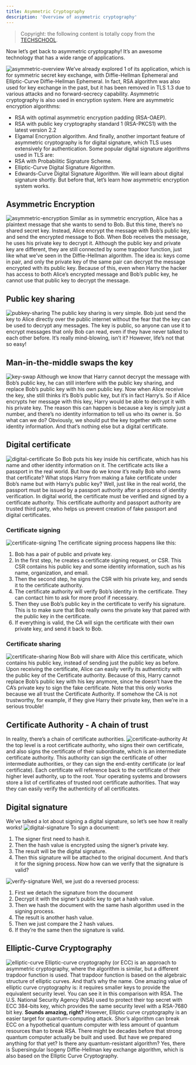 ```yaml
---
title: Asymmetric Cryptography
description: 'Overview of asymmetric cryptography'
---
```

> Copyright: the following content is totally copy from the [TECHSCHOOL](https://dev.to/techschoolguru/a-complete-overview-of-ssl-tls-and-its-cryptographic-system-36pd).

Now let’s get back to asymmetric cryptography! It’s an awesome technology that has a wide range of applications.

![asymmetric-overview](/img/tls/asymmetric-overview.png)
We’ve already explored 1 of its application, which is for symmetric secret key exchange, with Diffie-Hellman Ephemeral and Elliptic-Curve Diffie-Hellman Ephemeral.
In fact, RSA algorithm was also used for key exchange in the past, but it has been removed in TLS 1.3 due to various attacks and no forward-secrecy capability.
Asymmetric cryptography is also used in encryption system. Here are asymmetric encryption algorithms:
- RSA with optimal asymmetric encryption padding (RSA-OAEP).
- RSA with public key cryptography standard 1 (RSA-PKCS1) with the latest version 2.2
- Elgamal Encryption algorithm.
And finally, another important feature of asymmetric cryptography is for digital signature, which TLS uses extensively for authentication.
Some popular digital signature algorithms used in TLS are:
- RSA with Probabilitic Signature Scheme.
- Elliptic-Curve Digital Signature Algorithm.
- Edwards-Curve Digital Signature Algorithm.
We will learn about digital signature shortly. But before that, let’s learn how asymmetric encryption system works.
## Asymmetric Encryption
![asymmetric-encryption](/img/tls/asymmetric-encryption.png)
Similar as in symmetric encryption, Alice has a plaintext message that she wants to send to Bob.
But this time, there’s no shared secret key. Instead, Alice encrypt the message with Bob’s public key, and send the encrypted message to Bob.
When Bob receives the message, he uses his private key to decrypt it.
Although the public key and private key are different, they are still connected by some trapdoor function, just like what we’ve seen in the Diffie-Hellman algorithm.
The idea is: keys come in pair, and only the private key of the same pair can decrypt the message encrypted with its public key.
Because of this, even when Harry the hacker has access to both Alice’s encrypted message and Bob’s public key, he cannot use that public key to decrypt the message.

## Public key sharing
![pubkey-sharing](/img/tls/pubkey-sharing.png)
The public key sharing is very simple. Bob just send the key to Alice directly over the public internet without the fear that the key can be used to decrypt any messages.
The key is public, so anyone can use it to encrypt messages that only Bob can read, even if they have never talked to each other before. It’s really mind-blowing, isn’t it?
However, life’s not that so easy!

## Man-in-the-middle swaps the key
![key-swap](/img/tls/key-swap.png)
Although we know that Harry cannot decrypt the message with Bob’s public key, he can still interfere with the public key sharing, and replace Bob’s public key with his own public key.
Now when Alice receive the key, she still thinks it’s Bob’s public key, but it’s in fact Harry’s. So if Alice encrypts her message with this key, Harry would be able to decrypt it with his private key.
The reason this can happen is because a key is simply just a number, and there’s no identity information to tell us who its owner is.
So what can we do? Obviously, we should put the key together with some identity information. And that’s nothing else but a digital certificate.

## Digital certificate
![digital-certificate](/img/tls/digital-certificate.png)
So Bob puts his key inside his certificate, which has his name and other identity information on it. The certificate acts like a passport in the real world.
But how do we know it’s really Bob who owns that certificate? What stops Harry from making a fake certificate under Bob’s name but with Harry’s public key?
Well, just like in the real world, the passport must be issued by a passport authority after a process of identity verification. In digital world, the certificate must be verified and signed by a certificate authority.
This certificate authority and passport authority are trusted third party, who helps us prevent creation of fake passport and digital certificates.

### Certificate signing
![certificate-signing](/img/tls/certificate-signing.png)
The certificate signing process happens like this:
1. Bob has a pair of public and private key.
1. In the first step, he creates a certificate signing request, or CSR. This CSR contains his public key and some identity information, such as his name, organization, and email.
1. Then the second step, he signs the CSR with his private key, and sends it to the certificate authority.
1. The certificate authority will verify Bob’s identity in the certificate. They can contact him to ask for more proof if necessary.
1. Then they use Bob’s public key in the certificate to verify his signature. This is to make sure that Bob really owns the private key that paired with the public key in the certificate.
1. If everything is valid, the CA will sign the certificate with their own private key, and send it back to Bob.

### Certificate sharing
![certificate-sharing](/img/tls/certificate-sharing.png)
Now Bob will share with Alice this certificate, which contains his public key, instead of sending just the public key as before.
Upon receiving the certificate, Alice can easily verify its authenticity with the public key of the Certificate authority.
Because of this, Harry cannot replace Bob’s public key with his key anymore, since he doesn’t have the CA’s private key to sign the fake certificate.
Note that this only works because we all trust the Certificate Authority. If somehow the CA is not trustworthy, for example, if they give Harry their private key, then we’re in a serious trouble!

## Certificate Authority - A chain of trust
In reality, there’s a chain of certificate authorities.
![certificate-authority](/img/tls/certificate-authority.png)
At the top level is a root certificate authority, who signs their own certificate, and also signs the certificate of their subordinate, which is an intermediate certificate authority.
This authority can sign the certificate of other intermediate authorities, or they can sign the end-entity certificate (or leaf certificate).
Each certificate will reference back to the certificate of their higher level authority, up to the root.
Your operating systems and browsers store a list of certificates of trusted root certificate authorities. That way they can easily verify the authenticity of all certificates.

## Digital signature
We’ve talked a lot about signing a digital signature, so let’s see how it really works!
![digital-signature](/img/tls/digital-signature.png)
To sign a document:
1. The signer first need to hash it.
1. Then the hash value is encrypted using the signer’s private key.
1. The result will be the digital signature.
1. Then this signature will be attached to the original document.
And that’s it for the signing process. Now how can we verify that the signature is valid?

![verify-signature](/img/tls/verify-signature.png)
Well, we just do a reversed process:
1. First we detach the signature from the document
1. Decrypt it with the signer’s public key to get a hash value.
1. Then we hash the document with the same hash algorithm used in the signing process.
1. The result is another hash value.
1. Then we just compare the 2 hash values.
1. If they’re the same then the signature is valid.

## Elliptic-Curve Cryptography 
![elliptic-curve](/img/tls/elliptic-curve.png)
Elliptic-curve cryptography (or ECC) is an approach to asymmetric cryptography, where the algorithm is similar, but a different trapdoor function is used.
That trapdoor function is based on the algebraic structure of elliptic curves. And that’s why the name.
One amazing value of elliptic curve cryptography is: it requires smaller keys to provide the equivalent security level. You can see it in this comparison with RSA.
The U.S. National Security Agency (NSA) used to protect their top secret with ECC 384-bits key, which provides the same security level with a RSA-7680 bit key.
**Sounds amazing, right?**
However, Elliptic curve cryptography is an easier target for quantum-computing attack. Shor’s algorithm can break ECC on a hypothetical quantum computer with less amount of quantum resources than to break RSA.
There might be decades before that strong quantum computer actually be built and used. But have we prepared anything for that yet? Is there any quantum-resistant algorithm?
Yes, there is Supersingular Isogeny Diffie-Hellman key exchange algorithm, which is also based on the Elliptic Curve Cryptography.
